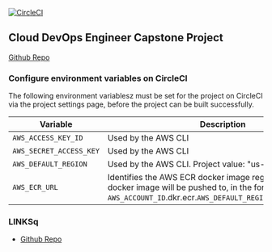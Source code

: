 [![CircleCI](https://circleci.com/gh/kelanik8/capstone-project.svg?style=svg)](https://circleci.com/gh/kelanik8/capstone-project/)

## Cloud DevOps Engineer Capstone Project

[Github Repo](https://github.com/kelanik8/capstone-project.git)

### Configure environment variables on CircleCI

The following environment variablesz must be set for the project on CircleCI via the project settings page, before the project can be built successfully.

| Variable                 | Description                                                                                                                                                     |
| ------------------------ | --------------------------------------------------------------------------------------------------------------------------------------------------------------- |
| `AWS_ACCESS_KEY_ID`      | Used by the AWS CLI                                                                                                                                             |
| `AWS_SECRET_ACCESS_KEY ` | Used by the AWS CLI                                                                                                                                             |
| `AWS_DEFAULT_REGION`     | Used by the AWS CLI. Project value: "us-west-2"                                                                                                                 |
| `AWS_ECR_URL`            | Identifies the AWS ECR docker image registry that the docker image will be pushed to, in the format `AWS_ACCOUNT_ID`.dkr.ecr.`AWS_DEFAULT_REGION`.amazonaws.com |

### LINKSq

- [Github Repo](https://github.com/kelanik8/capstone-project.git)
